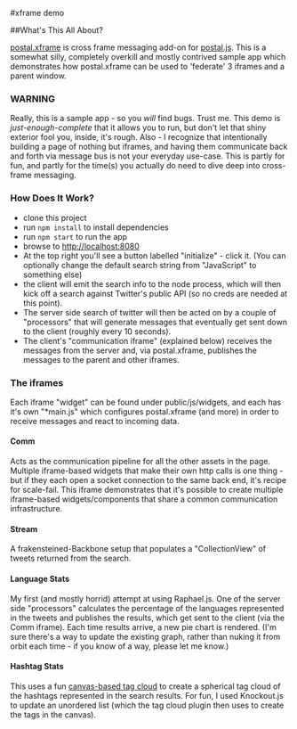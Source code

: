 #xframe demo

##What's This All About?

[postal.xframe](https://github.com/postaljs/postal.xframe) is cross frame messaging add-on for [postal.js](https://github.com/postaljs/postal.js). This is a somewhat silly, completely overkill and mostly contrived sample app which demonstrates how postal.xframe can be used to 'federate' 3 iframes and a parent window.

### WARNING
Really, this is a sample app - so you *will* find bugs. Trust me. This demo is *just-enough-complete* that it allows you to run, but don't let that shiny exterior fool you, inside, it's rough. Also - I recognize that intentionally building a page of nothing but iframes, and having them communicate back and forth via message bus is not your everyday use-case. This is partly for fun, and partly for the time(s) you actually do need to dive deep into cross-frame messaging.

### How Does It Work?
* clone this project
* run `npm install` to install dependencies
* run `npm start` to run the app
* browse to [http://localhost:8080](http://localhost:8080)
* At the top right you'll see a button labelled "initialize" - click it. (You can optionally change the default search string from "JavaScript" to something else)
* the client will emit the search info to the node process, which will then kick off a search against Twitter's public API (so no creds are needed at this point).
* The server side search of twitter will then be acted on by a couple of "processors" that will generate messages that eventually get sent down to the client (roughly every 10 seconds).
* The client's "communication iframe" (explained below) receives the messages from the server and, via postal.xframe, publishes the messages to the parent and other iframes.

### The iframes
Each iframe "widget" can be found under public/js/widgets, and each has it's own "*main.js" which configures postal.xframe (and more) in order to receive messages and react to incoming data.

#### Comm
Acts as the communication pipeline for all the other assets in the page. Multiple iframe-based widgets that make their own http calls is one thing - but if they each open a socket connection to the same back end, it's recipe for scale-fail. This iframe demonstrates that it's possible to create multiple iframe-based widgets/components that share a common communication infrastructure.

#### Stream
A frakensteined-Backbone setup that populates a "CollectionView" of tweets returned from the search.

#### Language Stats
My first (and mostly horrid) attempt at using Raphael.js. One of the server side "processors" calculates the percentage of the languages represented in the tweets and publishes the results, which get sent to the client (via the Comm iframe). Each time results arrive, a new pie chart is rendered. (I'm sure there's a way to update the existing graph, rather than nuking it from orbit each time - if you know of a way, please let me know.)

#### Hashtag Stats
This uses a fun [canvas-based tag cloud](http://www.goat1000.com/tagcanvas.php) to create a spherical tag cloud of the hashtags represented in the search results. For fun, I used Knockout.js to update an unordered list (which the tag cloud plugin then uses to create the tags in the canvas).
